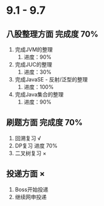 # 9.1 - 9.7

## 八股整理方面 完成度 70%

1. 完成JVM的整理 
   1. 进度：90%
2. 完成JUC的整理 
   1. 进度：30%
3. 完成JavaSE - 反射/泛型的整理 
   1. 进度：100%
4. 完成Java集合的整理 
   1. 进度：90%




## 刷题方面 完成度 70%

1. 回溯复习 √
2. DP复习 进度 70%
3. 二叉树复习 ×



## 投递方面 ×

1. Boss开始投递 
2. 继续网申投递
